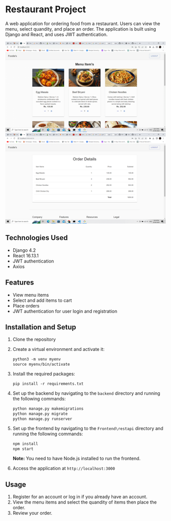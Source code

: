 

# Restaurant Project

A web application for ordering food from a restaurant. Users can view the menu, select quandity, and place an order. The application is built using Django and React, and uses JWT authentication.

![plot](https://github.com/RENJITHVS/Restaurant_project/blob/main/Frontend/restapi/src/assets/img1.png?raw=true)
![plot](https://github.com/RENJITHVS/Restaurant_project/blob/main/Frontend/restapi/src/assets/img2.png?raw=true)

## Technologies Used

- Django 4.2
- React 16.13.1
- JWT authentication
- Axios

## Features

- View menu items
- Select and add items to cart
- Place orders
- JWT authentication for user login and registration

## Installation and Setup

1. Clone the repository
2. Create a virtual environment and activate it:
   ```
   python3 -m venv myenv
   source myenv/bin/activate
   ```
3. Install the required packages:
   ```
   pip install -r requirements.txt
   ```
4. Set up the backend by navigating to the `backend` directory and running the following commands:
   ```
   python manage.py makemigrations
   python manage.py migrate
   python manage.py runserver
   ```
5. Set up the frontend by navigating to the `Frontend\restapi` directory and running the following commands:
   ```
   npm install
   npm start
   ```
   **Note:** You need to have Node.js installed to run the frontend.

6. Access the application at `http://localhost:3000`

## Usage

1. Register for an account or log in if you already have an account.
2. View the menu items and select the quandity of items then place the order.
3. Review your order.
